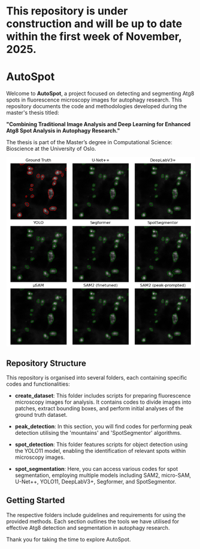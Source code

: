 # This repository is under construction and will be up to date within the first week of November, 2025.

# AutoSpot

Welcome to **AutoSpot**, a project focused on detecting and segmenting Atg8 spots in fluorescence microscopy images for autophagy research. This repository documents the code and methodologies developed during the master's thesis titled:

 **"Combining Traditional Image Analysis and Deep Learning for Enhanced Atg8 Spot Analysis in Autophagy Research."**

The thesis is part of the Master’s degree in Computational Science: Bioscience at the University of Oslo.

![segmentation](spot_segmentation/plots/MF_MaxIP_3ch_2_000_230623_544_84_R1h_XY5_x1_y4.png)

## Repository Structure

This repository is organised into several folders, each containing specific codes and functionalities:

- **create_dataset**: This folder includes scripts for preparing fluorescence microscopy images for analysis. It contains codes to divide images into patches, extract bounding boxes, and perform initial analyses of the ground truth dataset.

- **peak_detection**: In this section, you will find codes for performing peak detection utilising the 'mountains' and 'SpotSegmentor' algorithms.

- **spot_detection**: This folder features scripts for object detection using the YOLO11 model, enabling the identification of relevant spots within microscopy images.

- **spot_segmentation**: Here, you can access various codes for spot segmentation, employing multiple models including SAM2, micro-SAM, U-Net++, YOLO11, DeepLabV3+, Segformer, and SpotSegmentor.

## Getting Started

The respective folders include guidelines and requirements for using the provided methods. Each section outlines the tools we have utilised for effective Atg8 detection and segmentation in autophagy research.

Thank you for taking the time to explore AutoSpot. 

